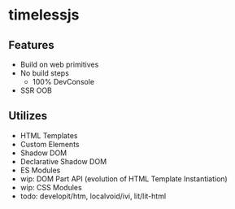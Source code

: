
# timelessjs

## Features

- Build on web primitives
- No build steps
  - 100% DevConsole
- SSR OOB

## Utilizes

- HTML Templates
- Custom Elements
- Shadow DOM
- Declarative Shadow DOM
- ES Modules
- wip: DOM Part API (evolution of HTML Template Instantiation)
- wip: CSS Modules
- todo: developit/htm, localvoid/ivi, lit/lit-html
